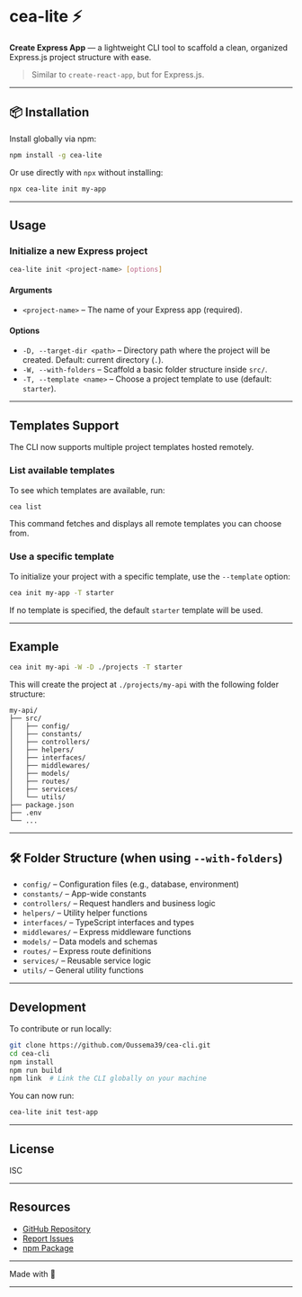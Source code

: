 # cea-lite ⚡️

**Create Express App** — a lightweight CLI tool to scaffold a clean, organized Express.js project structure with ease.

> Similar to `create-react-app`, but for Express.js.

---

## 📦 Installation

Install globally via npm:

```bash
npm install -g cea-lite
```

Or use directly with `npx` without installing:

```bash
npx cea-lite init my-app
```

---

## Usage

### Initialize a new Express project

```bash
cea-lite init <project-name> [options]
```

#### Arguments

- `<project-name>` – The name of your Express app (required).

#### Options

- `-D, --target-dir <path>` – Directory path where the project will be created. Default: current directory (`.`).
- `-W, --with-folders` – Scaffold a basic folder structure inside `src/`.
- `-T, --template <name>` – Choose a project template to use (default: `starter`).

---

## Templates Support

The CLI now supports multiple project templates hosted remotely.

### List available templates

To see which templates are available, run:

```bash
cea list
```

This command fetches and displays all remote templates you can choose from.

### Use a specific template

To initialize your project with a specific template, use the `--template` option:

```bash
cea init my-app -T starter
```

If no template is specified, the default `starter` template will be used.

---

## Example

```bash
cea init my-api -W -D ./projects -T starter
```

This will create the project at `./projects/my-api` with the following folder structure:

```
my-api/
├── src/
│   ├── config/
│   ├── constants/
│   ├── controllers/
│   ├── helpers/
│   ├── interfaces/
│   ├── middlewares/
│   ├── models/
│   ├── routes/
│   ├── services/
│   └── utils/
├── package.json
├── .env
└── ...
```

---

## 🛠 Folder Structure (when using `--with-folders`)

- `config/` – Configuration files (e.g., database, environment)
- `constants/` – App-wide constants
- `controllers/` – Request handlers and business logic
- `helpers/` – Utility helper functions
- `interfaces/` – TypeScript interfaces and types
- `middlewares/` – Express middleware functions
- `models/` – Data models and schemas
- `routes/` – Express route definitions
- `services/` – Reusable service logic
- `utils/` – General utility functions

---

## Development

To contribute or run locally:

```bash
git clone https://github.com/Oussema39/cea-cli.git
cd cea-cli
npm install
npm run build
npm link  # Link the CLI globally on your machine
```

You can now run:

```bash
cea-lite init test-app
```

---

## License

ISC

---

## Resources

- [GitHub Repository](https://github.com/Oussema39/cea-cli)
- [Report Issues](https://github.com/Oussema39/cea-cli/issues)
- [npm Package](https://www.npmjs.com/package/cea)

---

Made with 💛

---
